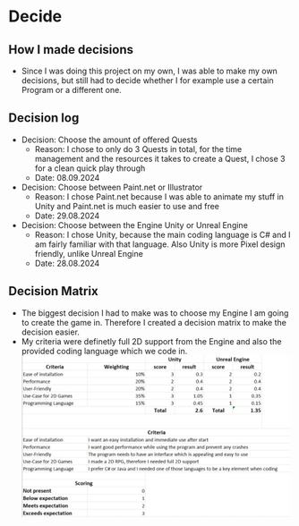 # Decide
## How I made decisions
* Since I was doing this project on my own, I was able to make my own decisions, but still had to decide whether I for example use a certain Program or a different one.

## Decision log
* Decision: Choose the amount of offered Quests
    * Reason: I chose to only do 3 Quests in total, for the time management and the resources it takes to create a Quest, I chose 3 for a clean quick play through
    * Date: 08.09.2024
* Decision: Choose between Paint.net or Illustrator
    * Reason: I chose Paint.net because I was able to animate my stuff in Unity and Paint.net is much easier to use and free
    * Date: 29.08.2024
* Decision: Choose between the Engine Unity or Unreal Engine
    * Reason: I chose Unity, because the main coding language is C# and I am fairly familiar with that language. Also Unity is more Pixel design friendly, unlike Unreal Engine
    * Date: 28.08.2024

## Decision Matrix
* The biggest decision I had to make was to choose my Engine I am going to create the game in. Therefore I created a decision matrix to make the decision easier.
* My criteria were definetly full 2D support from the Engine and also the provided coding language which we code in.
![Decision Matrix][DM]

[DM]: ../02_Resources/Images/03_DecisionMatrix.png